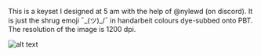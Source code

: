 This is a keyset I designed at 5 am with the help of @nylewd (on discord).
It is just the shrug emoji ¯\_(ツ)_/¯ in handarbeit colours dye-subbed onto PBT.
The resolution of the image is 1200 dpi.

![alt text](https://raw.githubusercontent.com/Ani919/Shrug-Keycaps/main/photo1?raw=true)
